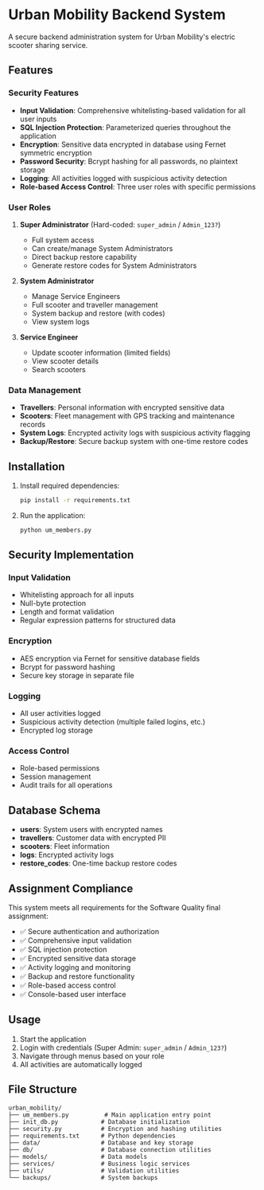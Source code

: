 # Urban Mobility Backend System

A secure backend administration system for Urban Mobility's electric scooter sharing service.

## Features

### Security Features
- **Input Validation**: Comprehensive whitelisting-based validation for all user inputs
- **SQL Injection Protection**: Parameterized queries throughout the application
- **Encryption**: Sensitive data encrypted in database using Fernet symmetric encryption
- **Password Security**: Bcrypt hashing for all passwords, no plaintext storage
- **Logging**: All activities logged with suspicious activity detection
- **Role-based Access Control**: Three user roles with specific permissions

### User Roles
1. **Super Administrator** (Hard-coded: `super_admin` / `Admin_123?`)
   - Full system access
   - Can create/manage System Administrators
   - Direct backup restore capability
   - Generate restore codes for System Administrators

2. **System Administrator**
   - Manage Service Engineers
   - Full scooter and traveller management
   - System backup and restore (with codes)
   - View system logs

3. **Service Engineer**
   - Update scooter information (limited fields)
   - View scooter details
   - Search scooters

### Data Management
- **Travellers**: Personal information with encrypted sensitive data
- **Scooters**: Fleet management with GPS tracking and maintenance records
- **System Logs**: Encrypted activity logs with suspicious activity flagging
- **Backup/Restore**: Secure backup system with one-time restore codes

## Installation

1. Install required dependencies:
   ```bash
   pip install -r requirements.txt
   ```

2. Run the application:
   ```bash
   python um_members.py
   ```

## Security Implementation

### Input Validation
- Whitelisting approach for all inputs
- Null-byte protection
- Length and format validation
- Regular expression patterns for structured data

### Encryption
- AES encryption via Fernet for sensitive database fields
- Bcrypt for password hashing
- Secure key storage in separate file

### Logging
- All user activities logged
- Suspicious activity detection (multiple failed logins, etc.)
- Encrypted log storage

### Access Control
- Role-based permissions
- Session management
- Audit trails for all operations

## Database Schema

- **users**: System users with encrypted names
- **travellers**: Customer data with encrypted PII
- **scooters**: Fleet information
- **logs**: Encrypted activity logs
- **restore_codes**: One-time backup restore codes

## Assignment Compliance

This system meets all requirements for the Software Quality final assignment:
- ✅ Secure authentication and authorization
- ✅ Comprehensive input validation
- ✅ SQL injection protection
- ✅ Encrypted sensitive data storage
- ✅ Activity logging and monitoring
- ✅ Backup and restore functionality
- ✅ Role-based access control
- ✅ Console-based user interface

## Usage

1. Start the application
2. Login with credentials (Super Admin: `super_admin` / `Admin_123?`)
3. Navigate through menus based on your role
4. All activities are automatically logged

## File Structure

```
urban_mobility/
├── um_members.py          # Main application entry point
├── init_db.py            # Database initialization
├── security.py           # Encryption and hashing utilities
├── requirements.txt      # Python dependencies
├── data/                 # Database and key storage
├── db/                   # Database connection utilities
├── models/               # Data models
├── services/             # Business logic services
├── utils/                # Validation utilities
└── backups/              # System backups
```
